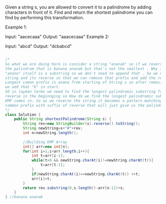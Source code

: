 Given a string s, you are allowed to convert it to a palindrome by adding characters in front of it. Find and return the shortest palindrome you can find by performing this transformation.

Example 1:

Input: "aacecaaa"
Output: "aaacecaaa"
Example 2:

Input: "abcd"
Output: "dcbabcd"


```java

/*
So what we are doing here is consider a string "ananab" so if we reverse it and add it beginning then we will get
the palindrom that is banana ananab but that's not the smallest . Why is it long? becuase of "anana" substring 
"anana" itself is a substring so we don't need to append that . So we need to find out the longest common prefix 
string and its reverse so that we can remove that prefix and add the remaining to the string. For example
Longest comon prefix is anana from starting of String s so after removing anana from the reverse we have "b" 
we add that "b" in start. 
SO in layman terms we need to find the longest palindromic substring from start and then add the rest of string 
reverse in the beginnging so How do we find the longest palindromic substring from the beginning . That's where 
KMP comes in. So as we reverse the string it becomes a pattern matching problem where we are finding longest 
common prefix with suffix of reverse that will just give us the palindromic substring.
*/
class Solution {
    public String shortestPalindrome(String s) {
        String rev=new StringBuilder(s).reverse().toString();
        String newString=s+"#"+rev;
        int n=newString.length();
        
        //Building KMP Array
        int[] arr=new int[n];
        for(int i=1;i<arr.length;i++){
            int t=arr[i-1];
            while(t>0 && newString.charAt(i)!=newString.charAt(t)){
                t=arr[t-1];
            }
            if(newString.charAt(i)==newString.charAt(t)) ++t;
            arr[i]=t;
        }
        return rev.substring(0,s.length()-arr[n-1])+s;
    }
} //banana ananab
```
